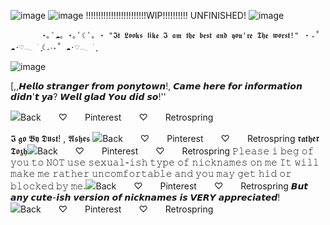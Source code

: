 ![image](https://github.com/Dustyyxb/HaLoser/assets/153450745/51b113e9-6842-48f0-a9e0-6253eb165f5e)
 ![image](https://github.com/Dustyyxb/HaLoser/assets/153450745/400a4cd4-b613-420c-bd37-f92d12a7d202)
!!!!!!!!!!!!!!!!!!!!!!!!WIP!!!!!!!!!! UNFINISHED!
    ![image](https://github.com/Dustyyxb/HaLoser/assets/153450745/69940ce6-128b-4493-81b5-89430d4e8fa7)




           ⋆｡ ﾟ☁︎｡ ⋆｡ ﾟ☾ ﾟ｡ ⋆ "𝕴𝖙 𝕷𝖔𝖔𝖐𝖘 𝖑𝖎𝖐𝖊 𝕴 𝖆𝖒 𝖙𝖍𝖊 𝖇𝖊𝖘𝖙 𝖆𝖓𝖉 𝖞𝖔𝖚'𝖗𝖊 𝕿𝖍𝖊 𝖜𝖔𝖗𝖘𝖙!" ‧₊˚ ☁️⋅♡𓂃 ࣪ ִֶָ☾.‧₊˚ ☁️⋅♡𓂃 ࣪ ִֶָ   


![image](https://github.com/Dustyyxb/HaLoser/assets/153450745/22c3db35-190e-4621-a6d6-e6478a1fc39d)





   [,,𝙃𝙚𝙡𝙡𝙤 𝙨𝙩𝙧𝙖𝙣𝙜𝙚𝙧 𝙛𝙧𝙤𝙢 𝙥𝙤𝙣𝙮𝙩𝙤𝙬𝙣!, 𝘾𝙖𝙢𝙚 𝙝𝙚𝙧𝙚 𝙛𝙤𝙧 𝙞𝙣𝙛𝙤𝙧𝙢𝙖𝙩𝙞𝙤𝙣 𝙙𝙞𝙙𝙣'𝙩 𝙮𝙖? 𝙒𝙚𝙡𝙡 𝙜𝙡𝙖𝙙 𝙔𝙤𝙪 𝙙𝙞𝙙 𝙨𝙤!''


  ![Back　　♡　　Pinterest　　♡　　Retrospring](https://github.com/Dustyyxb/HaLoser/assets/153450745/1ce727b3-de31-4fec-bd55-eb99e176c6a8)


  

𝕴 𝖌𝖔 𝕭𝖞 𝕯𝖚𝖘𝖙! , 𝕬𝖘𝖍𝖊𝖘 ![Back　　♡　　Pinterest　　♡　　Retrospring](https://github.com/Dustyyxb/HaLoser/assets/153450745/60a76354-976a-4742-822b-f1ab3e0d2678)
 𝖗𝖆𝖙𝖍𝖊𝖗 𝕿𝖔𝖟𝖍![Back　　♡　　Pinterest　　♡　　Retrospring](https://github.com/Dustyyxb/HaLoser/assets/153450745/86581dc2-b646-4af5-af0e-ca43ced74dc1)
𝙿𝚕𝚎𝚊𝚜𝚎 𝚒 𝚋𝚎𝚐 𝚘𝚏 𝚢𝚘𝚞 𝚝𝚘 𝙽𝙾𝚃 𝚞𝚜𝚎 𝚜𝚎𝚡𝚞𝚊𝚕-𝚒𝚜𝚑 𝚝𝚢𝚙𝚎 𝚘𝚏 𝚗𝚒𝚌𝚔𝚗𝚊𝚖𝚎𝚜 𝚘𝚗 𝚖𝚎 𝙸𝚝 𝚠𝚒𝚕𝚕 𝚖𝚊𝚔𝚎 𝚖𝚎 𝚛𝚊𝚝𝚑𝚎𝚛 𝚞𝚗𝚌𝚘𝚖𝚏𝚘𝚛𝚝𝚊𝚋𝚕𝚎 𝚊𝚗𝚍 𝚢𝚘𝚞 𝚖𝚊𝚢 𝚐𝚎𝚝 𝚑𝚒𝚍 𝚘𝚛 𝚋𝚕𝚘𝚌𝚔𝚎𝚍 𝚋𝚢 𝚖𝚎.![Back　　♡　　Pinterest　　♡　　Retrospring](https://github.com/Dustyyxb/HaLoser/assets/153450745/b7cf5af9-4377-4d53-bf26-8d38d2570a2b)
𝘽𝙪𝙩 𝙖𝙣𝙮 𝙘𝙪𝙩𝙚-𝙞𝙨𝙝 𝙫𝙚𝙧𝙨𝙞𝙤𝙣 𝙤𝙛 𝙣𝙞𝙘𝙠𝙣𝙖𝙢𝙚𝙨 𝙞𝙨 𝙑𝙀𝙍𝙔 𝙖𝙥𝙥𝙧𝙚𝙘𝙞𝙖𝙩𝙚𝙙!![Back　　♡　　Pinterest　　♡　　Retrospring](https://github.com/Dustyyxb/HaLoser/assets/153450745/be0f47fb-ecc4-4339-b986-8de7033329d6)













        
